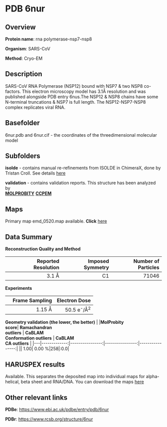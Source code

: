# PDB 6nur

## Overview

**Protein name**: rna polymerase-nsp7-nsp8

**Organism**: SARS-CoV

**Method**: Cryo-EM

## Description

SARS-CoV RNA Polymerase (NSP12) bound with NSP7 & two NSP8 co-factors. This electron microscopy model has 3.1Å resolution and was published alongside PDB entry 6nus.The NSP12 & NSP8 chains have some N-terminal truncations & NSP7 is full length. The NSP12-NSP7-NSP8 complex replicates viral RNA.

## Basefolder

6nur.pdb and 6nur.cif - the coordinates of the threedimensional molecular model

## Subfolders

**isolde** - contains manual re-refinements from ISOLDE in ChimeraX, done by Tristan Croll. See details [here](https://github.com/thorn-lab/coronavirus_structural_task_force/blob/master/pdb/rna_polymerase-nsp7-nsp8/SARS-CoV/6nur/isolde/directory_info.txt)



**validation** - contains validation reports. This structure has been analyzed by <br>  [**MOLPROBITY**](https://github.com/thorn-lab/coronavirus_structural_task_force/tree/master/pdb/rna_polymerase-nsp7-nsp8/SARS-CoV/6nur/validation/molprobity)   [**CCPEM**](https://github.com/thorn-lab/coronavirus_structural_task_force/tree/master/pdb/rna_polymerase-nsp7-nsp8/SARS-CoV/6nur/validation/ccpem-validation) 



## Maps

Primary map emd_0520.map available. **Click** [here](http://ftp.wwpdb.org/pub/emdb/structures/EMD-0520/map/) 

## Data Summary
**Reconstruction Quality and Method**

|   | Reported Resolution | Imposed Symmetry | Number of Particles |
|---|-------------:|----------------:|--------------:|
|   |3.1 Å|C1|71046|

**Experiments**

|   | Frame Sampling | Electron Dose |
|---|-------------:|----------------:|
|   |1.15 Å|50.5 e<sup>-</sup>/Å<sup>2</sup>|

**Geometry validation (the lower, the better)**
|   |**MolProbity<br>score**| **Ramachandran<br>outliers** | **CaBLAM<br>Conformation outliers** | **CaBLAM<br>CA outliers** |
|---|-------------:|----------------:|----------------:|----------------:|
||  1.00|  0.00 %|258|:0.0|

## HARUSPEX results

Available. This separates the deposited map into individual maps for alpha-helical, beta sheet and RNA/DNA. You can download the maps [here](https://zenodo.org/record/3820101)

## Other relevant links 
**PDBe**:  https://www.ebi.ac.uk/pdbe/entry/pdb/6nur
 
**PDBr**: https://www.rcsb.org/structure/6nur 
